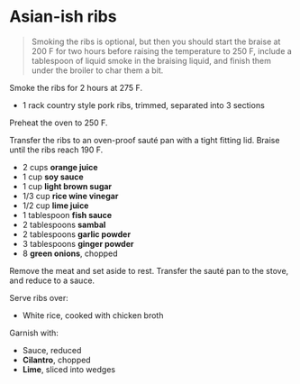 Asian-ish ribs
==============

> Smoking the ribs is optional, but then you should start the braise at 200 F for two hours before raising the temperature to 250 F, include a tablespoon of liquid smoke in the braising liquid, and finish them under the broiler to char them a bit.

Smoke the ribs for 2 hours at 275 F.

- 1 rack country style pork ribs, trimmed, separated into 3 sections

Preheat the oven to 250 F.

Transfer the ribs to an oven-proof sauté pan with a tight fitting lid. Braise until the ribs reach 190 F.

- 2 cups **orange juice**
- 1 cup **soy sauce**
- 1 cup **light brown sugar**
- 1/3 cup **rice wine vinegar**
- 1/2 cup **lime juice**
- 1 tablespoon **fish sauce**
- 2 tablespoons **sambal**
- 2 tablespoons **garlic powder**
- 3 tablespoons **ginger powder**
- 8 **green onions**, chopped

Remove the meat and set aside to rest. Transfer the sauté pan to the stove, and reduce to a sauce.

Serve ribs over:

- White rice, cooked with chicken broth

Garnish with:

- Sauce, reduced
- **Cilantro**, chopped
- **Lime**, sliced into wedges

